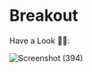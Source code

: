 # Breakout
Have a Look 👨‍💻:

![Screenshot (394)](https://user-images.githubusercontent.com/90441055/212734513-e1453293-7513-470d-9acd-334748ffa48b.png)
